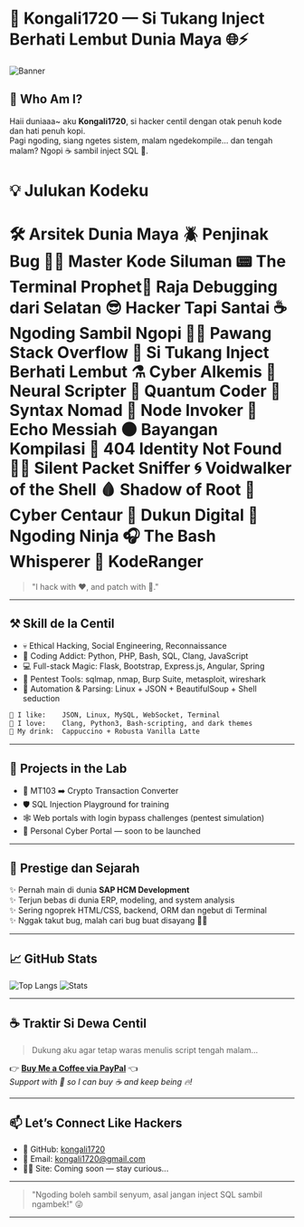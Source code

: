# 👑 Kongali1720 — Si Tukang Inject Berhati Lembut Dunia Maya 🌐⚡

![Banner](https://capsule-render.vercel.app/api?type=waving&color=gradient&height=200&section=header&text=Kongali1720%20👨‍💻&fontSize=40&fontAlign=center&desc=The%20Cyber%20Whisperer%20💀%20|%20Code%20Wizard%20⚔️%20|%20Dewa%20Centil%20🌈&descAlign=center&descSize=16)

## 🤖 Who Am I?

Haii duniaaa~ aku **Kongali1720**, si hacker centil dengan otak penuh kode dan hati penuh kopi.  
Pagi ngoding, siang ngetes sistem, malam ngedekompile... dan tengah malam? Ngopi ☕ sambil inject SQL 💉.

💡 Julukan Kodeku
===============================
🛠️ Arsitek Dunia Maya
🪲 Penjinak Bug
🧙‍♂️ Master Kode Siluman
📟 The Terminal Prophet👑 Raja Debugging dari Selatan
😎 Hacker Tapi Santai
☕ Ngoding Sambil Ngopi
🧙‍♀️ Pawang Stack Overflow
💉 Si Tukang Inject Berhati Lembut
⚗️ Cyber Alkemis
🧠 Neural Scripter
🚀 Quantum Coder
🧳 Syntax Nomad
🧬 Node Invoker
📡 Echo Messiah
🌑 Bayangan Kompilasi
🚫 404 Identity Not Found
🕵️‍♂️ Silent Packet Sniffer
🌀 Voidwalker of the Shell
🩸 Shadow of Root
🦄 Cyber Centaur
🔮 Dukun Digital
🥷 Ngoding Ninja
🎧 The Bash Whisperer
🤠 KodeRanger
===============================

> "I hack with ❤️, and patch with 🍰."

---

## ⚒️ Skill de la Centil

- 💀 Ethical Hacking, Social Engineering, Reconnaissance
- 🧠 Coding Addict: Python, PHP, Bash, SQL, Clang, JavaScript
- 💻 Full-stack Magic: Flask, Bootstrap, Express.js, Angular, Spring
- 🔐 Pentest Tools: sqlmap, nmap, Burp Suite, metasploit, wireshark
- 🔄 Automation & Parsing: Linux + JSON + BeautifulSoup + Shell seduction

```bash
🧃 I like:    JSON, Linux, MySQL, WebSocket, Terminal
👠 I love:    Clang, Python3, Bash-scripting, and dark themes
🥤 My drink:  Cappuccino + Robusta Vanilla Latte
```

---

## 🚀 Projects in the Lab

- 🔁 MT103 ➡️ Crypto Transaction Converter
- 🛡️ SQL Injection Playground for training
- 🕸️ Web portals with login bypass challenges (pentest simulation)
- 🏁 Personal Cyber Portal — soon to be launched

---

## 🏅 Prestige dan Sejarah

✨ Pernah main di dunia **SAP HCM Development**  
✨ Terjun bebas di dunia ERP, modeling, and system analysis  
✨ Sering ngoprek HTML/CSS, backend, ORM dan ngebut di Terminal  
✨ Nggak takut bug, malah cari bug buat disayang 🐞💕  

---

## 📈 GitHub Stats

![Top Langs](https://github-readme-stats.vercel.app/api/top-langs/?username=kongali1720&layout=compact&theme=tokyonight)
![Stats](https://github-readme-stats.vercel.app/api?username=kongali1720&show_icons=true&theme=tokyonight)

---

## ☕ Traktir Si Dewa Centil

> Dukung aku agar tetap waras menulis script tengah malam...

👉 [**Buy Me a Coffee via PayPal**](https://www.paypal.com/paypalme/bungtempong99) 👈  
*Support with 💸 so I can buy ☕ and keep being 🔥!*

---

## 📫 Let’s Connect Like Hackers

- 🧙 GitHub: [kongali1720](https://github.com/kongali1720)
- 💌 Email: [kongali1720@gmail.com](mailto:kongali1720@gmail.com)
- 🕵️‍♂️ Site: Coming soon — stay curious...

---

> "Ngoding boleh sambil senyum, asal jangan inject SQL sambil ngambek!" 😜

---
